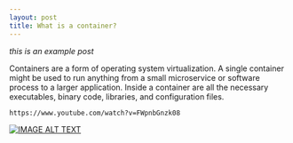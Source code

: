 ```yaml
---
layout: post
title: What is a container?
---
```


*this is an example post*

Containers are a form of operating system virtualization.
A single container might be used to run anything from a small microservice or software process to a larger application.
Inside a container are all the necessary executables, binary code, libraries, and configuration files.


```
https://www.youtube.com/watch?v=FWpnbGnzk08
```

[![IMAGE ALT TEXT](https://www.youtube.com/watch?v=FWpnbGnzk08/0.jpg)](https://www.youtube.com/watch?v=FWpnbGnzk08 "Container Explainer")
